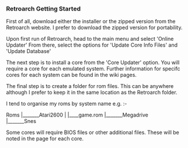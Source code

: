 ### Retroarch Getting Started

First of all, download either the installer or the zipped version from the Retroarch website. I prefer to download the zipped version for portability.

Upon first run of Retroarch, head to the main menu and select 'Online Updater'
From there, select the options for 'Update Core Info Files' and 'Update Database'

The next step is to install a core from the 'Core Updater' option.
You will require a core for each emulated system.
Further information for specifc cores for each system can be found in the wiki pages.

The final step is to create a folder for rom files.
This can be anywhere although I prefer to keep it in the same location as the Retroarch folder.

I tend to organise my roms by system name e.g. :-


Roms
  |_______Atari2600
  |            |____game.rom
  |_______Megadrive        
  |_______Snes

Some cores will require BIOS files or other additional files.
These will be noted in the page for each core.